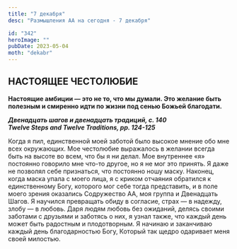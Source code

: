 ```yaml
---
title: "7 декабря"
desc: "Размышления АА на сегодня - 7 декабря"

id: "342"
heroImage: ""
pubDate: 2023-05-04
moth: "dekabr"
---
```


## НАСТОЯЩЕЕ ЧЕСТОЛЮБИЕ

**Настоящие амбиции — это не то, что мы думали. Это желание быть полезным и
смиренно идти по жизни под сенью Божьей благодати.**

**_Двенадцать шагов и двенадцать традиций, с. 140  
Twelve Steps and Twelve Traditions, pp. 124-125_**

Когда я пил, единственной моей заботой было высокое мнение обо мне всех
окружающих. Мое честолюбие выражалось в желании всегда быть на высоте во всем,
что бы я ни делал. Мое внутреннее «я» постоянно говорило мне что-то другое, но
я не мог это принять. Я даже не позволял себе признаться, что постоянно ношу
маску. Наконец, когда маска упала с моего лица, я с криком отчаяния обратился
к единственному Богу, которого мог себе тогда представить, и в поле моего
зрения оказались Содружество АА, моя группа и Двенадцать Шагов. Я научился
превращать обиду в согласие, страх — в надежду, злобу — в любовь. Даря людям
любовь без ожиданий, делясь своими заботами с друзьями и заботясь о них, я
узнал также, что каждый день может быть радостным и плодотворным. Я начинаю и
заканчиваю каждый день благодарностью Богу, Который так щедро одаривает меня
своей милостью.
